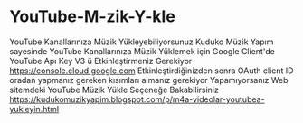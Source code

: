 # YouTube-M-zik-Y-kle
YouTube Kanallarınıza Müzik Yükleyebiliyorsunuz Kuduko Müzik Yapım sayesinde YouTube Kanallarınıza Müzik Yüklemek için Google Client'de YouTube Apı Key V3 ü Etkinleştirmeniz Gerekiyor https://console.cloud.google.com Etkinleştirdiğinizden sonra OAuth client ID oradan yapmanız gereken kısımları almanız gerekiyor Yapamıyorsanız Web sitemdeki YouTube Müzik Yükle Seçeneğe Bakabilirsiniz https://kudukomuzikyapim.blogspot.com/p/m4a-videolar-youtubea-yukleyin.html
